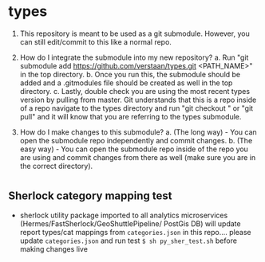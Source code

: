 # types

1. This repository is meant to be used as a git submodule. However, you can still edit/commit to this like a normal repo.

2. How do I integrate the submodule into my new repository?
   a. Run "git submodule add https://github.com/verstaan/types.git <PATH_NAME>" in the top directory.
   b. Once you run this, the submodule should be added and a .gitmodules file should be created as well in the top directory.
   c. Lastly, double check you are using the most recent types version by pulling from master. Git understands that this is a repo inside of a repo
   navigate to the types directory and run "git checkout <branch>" or "git pull" and it will know that you are referring to the types submodule.

3. How do I make changes to this submodule?
   a. (The long way) - You can open the submodule repo independently and commit changes.
   b. (The easy way) - You can open the submodule repo inside of the repo you are using and commit changes from there as well
   (make sure you are in the correct directory).

#

## Sherlock category mapping test

- sherlock utility package imported to all analytics microservices (Hermes/FastSherlock/GeoShuttlePipeline/ PostGis DB) will update report types/cat mappings from `categories.json` in this repo.... please update `categories.json` and run test `$ sh py_sher_test.sh` before making changes live
